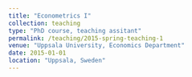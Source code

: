 ```yaml
---
title: "Econometrics I"
collection: teaching
type: "PhD course, teaching assitant"
permalink: /teaching/2015-spring-teaching-1
venue: "Uppsala University, Economics Department"
date: 2015-01-01
location: "Uppsala, Sweden"
---
```


